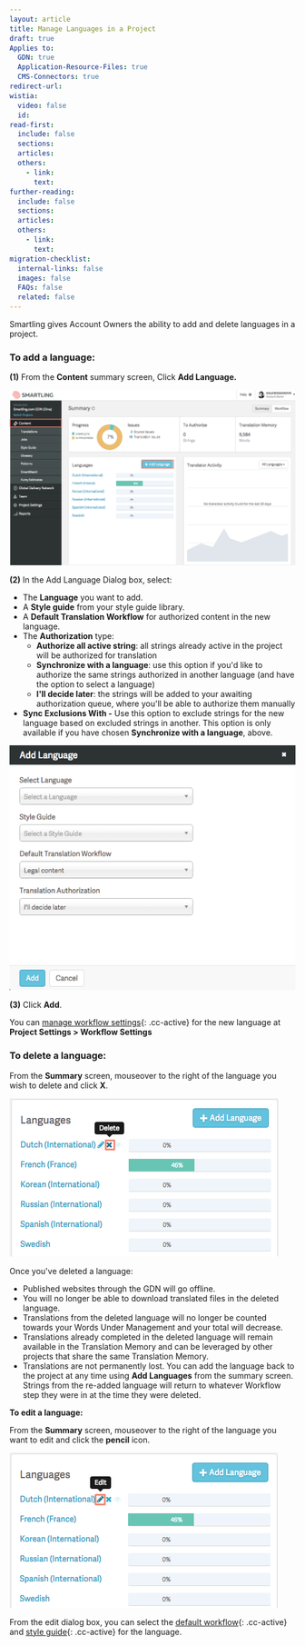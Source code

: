 ```yaml
---
layout: article
title: Manage Languages in a Project
draft: true
Applies to:
  GDN: true
  Application-Resource-Files: true
  CMS-Connectors: true
redirect-url:
wistia:
  video: false
  id:
read-first:
  include: false
  sections:
  articles:
  others:
    - link:
      text:
further-reading:
  include: false
  sections:
  articles:
  others:
    - link:
      text:
migration-checklist:
  internal-links: false
  images: false
  FAQs: false
  related: false
---
```



Smartling gives Account Owners the ability to add and delete languages in a project.

### To add a language:

**(1)** From the **Content** summary screen, Click **Add Language.**

![](/uploads/versions/smartling___summary-3---x----1243-762x---.png)

**(2)** In the Add Language Dialog box, select:

* The **Language** you want to add.
* A **Style guide** from your style guide library.
* A **Default Translation Workflow** for authorized content in the new language.
* The **Authorization** type:
  * **Authorize all active string**: all strings already active in the project will be authorized for translation
  * **Synchronize with a language**: use this option if you'd like to authorize the same strings authorized in another language (and have the option to select a language)
  * **I'll decide later**: the strings will be added to your awaiting authorization queue, where you'll be able to authorize them manually
* **Sync Exclusions With -** Use this option to exclude strings for the new language based on excluded strings in another. This option is only available if you have chosen **Synchronize with a language**, above.


![medium](/uploads/versions/smartling___summary-4---x----575-492x---.png)

**(3)** Click **Add**.

You can [manage workflow settings](){: .cc-active} for the new language at **Project Settings &gt; Workflow Settings**

### To delete a language:

From the **Summary** screen, mouseover to the right of the language you wish to delete and click **X**.

![small](/uploads/versions/smartling___summary-5---x----474-279x---.png)

Once you've deleted a language:

* Published websites through the GDN will go offline.
* You will no longer be able to download translated files in the deleted language.
* Translations from the deleted language will no longer be counted towards your Words Under Management and your total will decrease.
* Translations already completed in the deleted language will remain available in the Translation Memory and can be leveraged by other projects that share the same Translation Memory.
* Translations are not permanently lost. You can add the language back to the project at any time using **Add Languages** from the summary screen. Strings from the re-added language will return to whatever Workflow step they were in at the time they were deleted.


**To edit a language:**

From the **Summary** screen, mouseover to the right of the language you want to edit and click the **pencil** icon.

![small](/uploads/versions/smartling___summary-6---x----473-273x---.png)

From the edit dialog box, you can select the [default workflow](){: .cc-active} and [style guide](){: .cc-active} for the language.